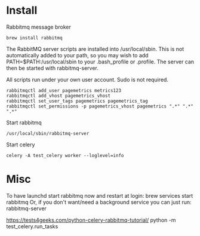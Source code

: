 # Install
Rabbitmq message broker

```brew install rabbitmq```


The RabbitMQ server scripts are installed into /usr/local/sbin. This is not automatically added to your path, so you may wish to add PATH=$PATH:/usr/local/sbin to your .bash_profile or .profile. The server can then be started with rabbitmq-server.

All scripts run under your own user account. Sudo is not required.

```
rabbitmqctl add_user pagemetrics metrics123
rabbitmqctl add_vhost pagemetrics_vhost
rabbitmqctl set_user_tags pagemetrics pagemetrics_tag
rabbitmqctl set_permissions -p pagemetrics_vhost pagemetrics ".*" ".*" ".*"
```

Start rabbitmq

```/usr/local/sbin/rabbitmq-server ```

Start celery

```celery -A test_celery worker --loglevel=info```




# Misc

To have launchd start rabbitmq now and restart at login:
  brew services start rabbitmq
Or, if you don't want/need a background service you can just run:
  rabbitmq-server


https://tests4geeks.com/python-celery-rabbitmq-tutorial/
python -m test_celery.run_tasks